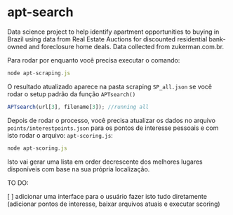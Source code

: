 # apt-search
Data science project to help identify apartment opportunities to buying in Brazil using data from Real Estate Auctions for discounted residential bank-owned and foreclosure home deals. Data collected from zukerman.com.br.

Para rodar por enquanto você precisa executar o comando:

```javascript
node apt-scraping.js
```

O resultado atualizado aparece na pasta scraping `SP_all.json` se você rodar o setup padrão da função `APTsearch()`

```javascript
APTsearch(url[3], filename[3]); //running all
```

Depois de rodar o processo, você precisa atualizar os dados no arquivo `points/interestpoints.json` para os pontos de interesse pessoais e com isto rodar o arquivo: `apt-scoring.js`:

```javascript
node apt-scoring.js
```

Isto vai gerar uma lista em order decrescente dos melhores lugares disponíveis com base na sua própria localização.

TO DO:

[  ] adicionar uma interface para o usuário fazer isto tudo diretamente (adicionar pontos de interesse, baixar arquivos atuais e executar scoring)